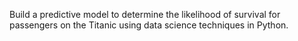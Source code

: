 Build a predictive model to determine the likelihood of survival for passengers on the Titanic using data science techniques in Python.
